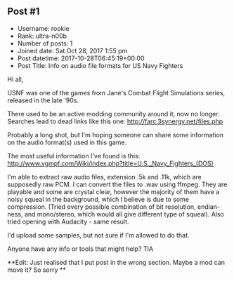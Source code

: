 ## Post #1
- Username: rookie
- Rank: ultra-n00b
- Number of posts: 1
- Joined date: Sat Oct 28, 2017 1:55 pm
- Post datetime: 2017-10-28T06:45:19+00:00
- Post Title: Info on audio file formats for US Navy Fighters

Hi all,

USNF was one of the games from Jane's Combat Flight Simulations series, released in the late '90s.

There used to be an active modding community around it, now no longer. Searches lead to dead links like this one: http://farc.3synergy.net/files.php

Probably a long shot, but I'm hoping someone can share some information on the audio format(s) used in this game.

The most useful information I've found is this:
http://www.vgmpf.com/Wiki/index.php?title=U.S._Navy_Fighters_(DOS)

I'm able to extract raw audio files, extension .5k and .11k, which are supposedly raw PCM. I can convert the files to .wav using ffmpeg. They are playable and some are crystal clear, however the majority of them have a noisy squeal in the background, which I believe is due to some compression. (Tried every possible combination of bit resolution, endian-ness, and mono/stereo, which would all give different type of squeal). Also tried opening with Audacity - same result.

I'd upload some samples, but not sure if I'm allowed to do that.

Anyone have any info or tools that might help? TIA

**Edit: Just realised that I put post in the wrong section. Maybe a mod can move it? So sorry **
